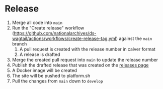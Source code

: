 # Release

1. Merge all code into `main`
1. Run the "Create release" workflow (https://github.com/nationalarchives/ds-wagtail/actions/workflows/create-release-tag.yml) against the `main` branch
    1. A pull request is created with the release number in calver format
    1. A release is drafted
1. Merge the created pull request into `main` to update the release number
1. Publish the drafted release that was created on the [releases page](https://github.com/nationalarchives/ds-wagtail/releases)
1. A Docker image will be created
1. The site will be pushed to platform.sh
1. Pull the changes from `main` down to `develop`
